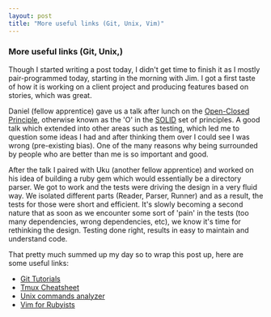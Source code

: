 ```yaml
---
layout: post
title: "More useful links (Git, Unix, Vim)"
---
```


### More useful links (Git, Unix,)

Though I started writing a post today, I didn't get time to finish it as I mostly pair-programmed today, starting in the morning with Jim.
I got a first taste of how it is working on a client project and producing features based on stories, which was great.

Daniel (fellow apprentice) gave us a talk after lunch on the [Open-Closed Principle](http://en.wikipedia.org/wiki/Open/closed_principle), otherwise known as the 'O' in the [SOLID](http://en.wikipedia.org/wiki/SOLID_(object-oriented_design)) set of principles. A good talk which extended into other areas such as testing, which led me to question some ideas I had and after thinking them over I could see I was wrong (pre-existing bias). One of the many reasons why being surrounded by people who are better than me is so important and good. 

After the talk I paired with Uku (another fellow apprentice) and worked on his idea of building a ruby gem which would essentially be a directory parser. We got to work and the tests were driving the design in a very fluid way. We isolated different parts (Reader, Parser, Runner) and as a result, the tests for those were short and efficient. It's slowly becoming a second nature that as soon as we encounter some sort of 'pain' in the tests (too many dependencies, wrong dependencies, etc), we know it's time for rethinking the design. Testing done right, results in easy to maintain and understand code.

That pretty much summed up my day so to wrap this post up, here are some useful links:

- [Git Tutorials](https://www.atlassian.com/git/tutorial)
- [Tmux Cheatsheet](https://gist.github.com/henrik/1967800)
- [Unix commands analyzer](http://explainshell.com/)
- [Vim for Rubyists](http://www.vimninjas.com/2012/08/28/vim-for-rubyists-part-1/)
